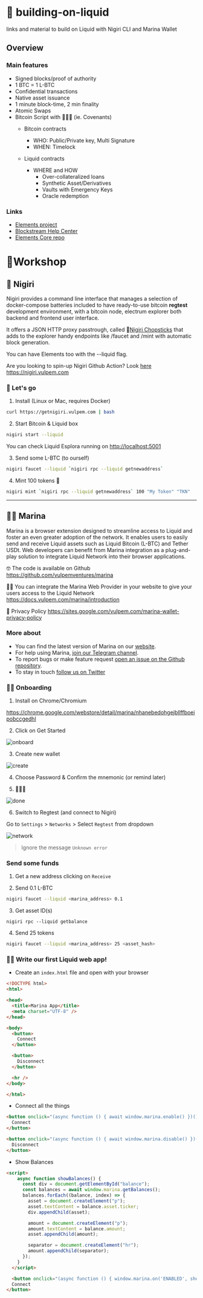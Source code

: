 # 🌊 building-on-liquid
links and material to build on Liquid with Nigiri CLI and Marina Wallet 


## Overview

### Main features

- Signed blocks/proof of authority
- 1 BTC = 1 L-BTC
- Confidential transactions
- Native asset issuance
- 1 minute block-time, 2 min finality
- Atomic Swaps
- Bitcoin Script with 🚀🚀🚀 (ie. Covenants)
  - Bitcoin contracts
    - WHO: Public/Private key, Multi Signature
    - WHEN: Timelock

  - Liquid contracts
    - WHERE and HOW
      - Over-collateralized loans
      - Synthetic Asset/Derivatives
      - Vaults with Emergency Keys
      - Oracle redemption 

### Links

- [Elements project](https://elementsproject.org/)
- [Blockstream Help Center](https://help.blockstream.com/hc/en-us/categories/900000056143-Liquid-Network/)
- [Elements Core repo](https://github.com/elementsproject/elements)


# 🔨Workshop

## 🍣 Nigiri


Nigiri provides a command line interface that manages a selection of docker-compose batteries included to have ready-to-use bitcoin **regtest** development environment, with a bitcoin node, electrum explorer both backend and frontend user interface.

It offers a JSON HTTP proxy passtrough, called 🥢[Nigiri Chopsticks](https://github.com/vulpemventures/nigiri-chopsticks) that adds to the explorer handy endpoints like /faucet and /mint with automatic block generation.

You can have Elements too with the --liquid flag.

Are you looking to spin-up Nigiri Github Action? Look [here](https://github.com/vulpemventures/nigiri-github-action)
https://nigiri.vulpem.com


### 🛵 Let's go

1. Install (Linux or Mac, requires Docker)

```bash
curl https://getnigiri.vulpem.com | bash
```

2. Start Bitcoin & Liquid box

```bash
nigiri start --liquid
```

You can check Liquid Esplora running on [http://localhost:5001](http://localhost:5001)

3. Send some L-BTC (to ourself)

```bash
nigiri faucet --liquid `nigiri rpc --liquid getnewaddress`
```

4. Mint 100 tokens 🤑

```bash
nigiri mint `nigiri rpc --liquid getnewaddress` 100 "My Token" "TKN"
```


---

## 🧜‍♀️ Marina


Marina is a browser extension designed to streamline access to Liquid and foster an even greater adoption of the network. It enables users to easily send and receive Liquid assets such as Liquid Bitcoin (L-BTC) and Tether USDt. Web developers can benefit from Marina integration as a plug-and-play solution to integrate Liquid Network into their browser applications.


🤓 The code  is available on Github
https://github.com/vulpemventures/marina

👩‍💻 You can integrate the Marina Web Provider in your website to give your users access to the Liquid Network
https://docs.vulpem.com/marina/introduction

👀 Privacy Policy
https://sites.google.com/vulpem.com/marina-wallet-privacy-policy


### More about

- You can find the latest version of Marina on our [website](https://vulpem.com/marina).
- For help using Marina, [join our Telegram channel](https://t.me/marina_wallet).
- To report bugs or make feature request [open an issue on the Github repository](https://github.com/vulpemventures/marina/issues/new).
- To stay in touch [follow us on Twitter](https://twitter.com/MarinaWallet)




### 👩‍🔧 Onboarding

1. Install on Chrome/Chromium

https://chrome.google.com/webstore/detail/marina/nhanebedohgejbllffboeipobccgedhl

2. Click on Get Started

![onboard](./onboard.png)

3. Create new wallet

![create](./create.png)


4. Choose Password & Confirm the mnemonic (or remind later)

5. 🎉🎉🎉

![done](./done.png)


6. Switch to Regtest (and connect to Nigiri)

Go to `Settings` > `Networks` > Select `Regtest` from dropdown

![network](./network.png)

> Ignore the message `Unknown error`


### Send some funds

1. Get a new address clicking on `Receive`

2. Send 0.1 L-BTC

```bash
nigiri faucet --liquid <marina_address> 0.1
```
3. Get asset ID(s) 

```
nigiri rpc --liquid getbalance
```

4. Send 25 tokens

```bash
nigiri faucet --liquid <marina_address> 25 <asset_hash>
```



### 👩‍🔧 Write our first Liquid web app!

- Create an `index.html` file and open with your browser


```html
<!DOCTYPE html>
<html>

<head>
  <title>Marina App</title>
  <meta charset="UTF-8" />
</head>

<body>
  <button>
    Connect
  </button>

  <button>
    Disconnect
  </button>

  <hr />
</body>

</html>

```


- Connect all the things

```html
<button onclick="(async function () { await window.marina.enable() })();">
  Connect
</button>

<button onclick="(async function () { await window.marina.disable() })();">
  Disconnect
</button>
```


- Show Balances

```html
<script>
    async function showBalances() {
      const div = document.getElementById("balance");
      const balances = await window.marina.getBalances();
      balances.forEach((balance, index) => {
        asset = document.createElement("p");
        asset.textContent = balance.asset.ticker;
        div.appendChild(asset);

        amount = document.createElement("p");
        amount.textContent = balance.amount;
        asset.appendChild(amount);

        separator = document.createElement("hr");
        amount.appendChild(separator);
      });
    }
  </script>

  <button onclick="(async function () { window.marina.on('ENABLED', showBalances); await window.marina.enable(); })()">
  Connect
</button>  
```


